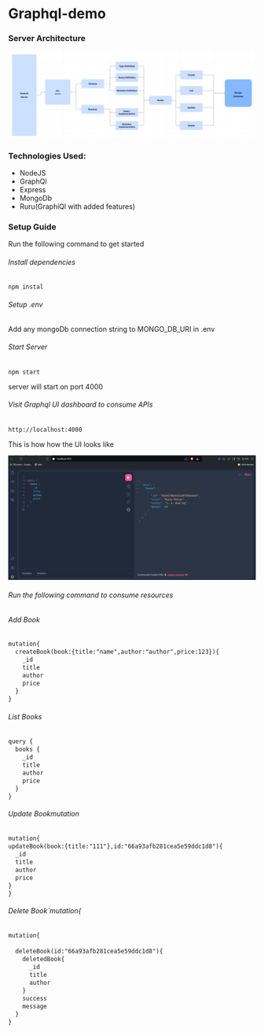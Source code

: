 # Graphql-demo

### Server Architecture

![1722374634670](image/README/1722374634670.png)

### Technologies Used:

* NodeJS
* GraphQl
* Express
* MongoDb
* Ruru(GraphiQl with added features)

### Setup Guide

Run the following command to get started

###### Install dependencies

`npm instal`

###### Setup .env

Add any mongoDb connection string to MONGO_DB_URI in .env

###### Start Server

`npm start`

server will start on port 4000

###### Visit Graphql UI dashboard to consume APIs

`http://localhost:4000`

This is how how the UI looks like

![1722374121045](image/README/1722374121045.png)

###### Run the following command to consume resources

###### Add Book

```
mutation{
  createBook(book:{title:"name",author:"author",price:123}){
    _id
    title
    author
    price
  }
}

```

###### List Books

```
query {
  books {
    _id
    title
    author
    price
  }
}
```

###### Update Bookmutation

```
mutation{
updateBook(book:{title:"111"},id:"66a93afb281cea5e59ddc1d8"){
  _id
  title
  author
  price
} 
}
```

###### Delete Book`mutation{

```
mutation{

  deleteBook(id:"66a93afb281cea5e59ddc1d8"){
    deletedBook{
      _id
      title
      author
    }
    success
    message
  }
}

```
